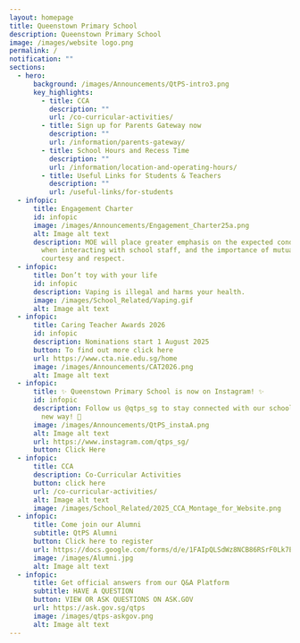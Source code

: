 ```yaml
---
layout: homepage
title: Queenstown Primary School
description: Queenstown Primary School
image: /images/website logo.png
permalink: /
notification: ""
sections:
  - hero:
      background: /images/Announcements/QtPS-intro3.png
      key_highlights:
        - title: CCA
          description: ""
          url: /co-curricular-activities/
        - title: Sign up for Parents Gateway now
          description: ""
          url: /information/parents-gateway/
        - title: School Hours and Recess Time
          description: ""
          url: /information/location-and-operating-hours/
        - title: Useful Links for Students & Teachers
          description: ""
          url: /useful-links/for-students
  - infopic:
      title: Engagement Charter
      id: infopic
      image: /images/Announcements/Engagement_Charter25a.png
      alt: Image alt text
      description: MOE will place greater emphasis on the expected conduct of parents
        when interacting with school staff, and the importance of mutual
        courtesy and respect.
  - infopic:
      title: Don’t toy with your life
      id: infopic
      description: Vaping is illegal and harms your health.
      image: /images/School_Related/Vaping.gif
      alt: Image alt text
  - infopic:
      title: Caring Teacher Awards 2026
      id: infopic
      description: Nominations start 1 August 2025
      button: To find out more click here
      url: https://www.cta.nie.edu.sg/home
      image: /images/Announcements/CAT2026.png
      alt: Image alt text
  - infopic:
      title: ✨ Queenstown Primary School is now on Instagram! ✨
      id: infopic
      description: Follow us @qtps_sg to stay connected with our school community in a
        new way! 🏫
      image: /images/Announcements/QtPS_instaA.png
      alt: Image alt text
      url: https://www.instagram.com/qtps_sg/
      button: Click Here
  - infopic:
      title: CCA
      description: Co-Curricular Activities
      button: click here
      url: /co-curricular-activities/
      alt: Image alt text
      image: /images/School_Related/2025_CCA_Montage_for_Website.png
  - infopic:
      title: Come join our Alumni
      subtitle: QtPS Alumni
      button: Click here to register
      url: https://docs.google.com/forms/d/e/1FAIpQLSdWz8NCB86RSrF0Lk7EuBSM2300rasnztuvwINCNBsIRKX2rg/viewform
      image: /images/Alumni.jpg
      alt: Image alt text
  - infopic:
      title: Get official answers from our Q&A Platform
      subtitle: HAVE A QUESTION
      button: VIEW OR ASK QUESTIONS ON ASK.GOV
      url: https://ask.gov.sg/qtps
      image: /images/qtps-askgov.png
      alt: Image alt text
---
```

